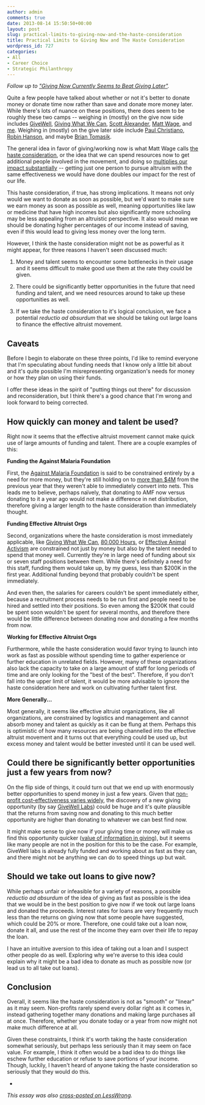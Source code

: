 ```yaml
---
author: admin
comments: true
date: 2013-08-14 15:50:50+00:00
layout: post
slug: practical-limits-to-giving-now-and-the-haste-consideration
title: Practical Limits to Giving Now and The Haste Consideration
wordpress_id: 727
categories:
- All
- Career Choice
- Strategic Philanthropy
---
```


_Follow up to ["Giving Now Currently Seems to Beat Giving Later"](http://www.everydayutilitarian.com/essays/giving-now-currently-seems-to-beat-giving-later/)._

Quite a few people have talked about whether or not it's better to donate money or donate time now rather than save and donate more money later.  While there's lots of nuance on these positions, there does seem to be roughly these two camps -- weighing in (mostly) on the give now side includes [GiveWell](http://blog.givewell.org/2011/12/20/give-now-or-give-later/),  [Giving What We Can](http://www.givingwhatwecan.org/about-us/our-research/donating-vs-investing), [Scott Alexander](http://slatestarcodex.com/2013/04/05/investment-and-inefficient-charity/), [Matt Wage](http://80000hours.org/blog/43-the-haste-consideration), and [me](http://www.everydayutilitarian.com/essays/giving-now-currently-seems-to-beat-giving-later/).  Weighing in (mostly) on the  give later side include [Paul Christiano](http://effective-altruism.com/best-reason-give-later), [Robin Hanson](http://www.overcomingbias.com/2013/04/more-now-means-less-later.html), and maybe [Brian Tomasik](http://felicifia.org/viewtopic.php?t=824).

The general idea in favor of giving/working now is what Matt Wage calls [the haste consideration](http://80000hours.org/blog/43-the-haste-consideration), or the idea that we can spend resources now to get additional people involved in the movement, and doing so [multiplies our impact substantially](http://www.everydayutilitarian.com/essays/giving-now-currently-seems-to-beat-giving-later/) -- getting just one person to pursue altruism with the same effectiveness we would have done doubles our impact for the rest of our life.

This haste consideration, if true, has strong implications.  It means not only would we want to donate as soon as possible, but we'd want to make sure we earn money as soon as possible as well, meaning opportunities like law or medicine that have high incomes but also significantly more schooling may be less appealing from an altruistic perspective.  It also would mean we should be donating higher percentages of our income instead of saving, even if this would lead to giving less money over the long term.

However, I think the haste consideration might not be as powerful as it might appear, for three reasons I haven't seen discussed much:





  1. Money and talent seems to encounter some bottlenecks in their usage and it seems difficult to make good use them at the rate they could be given.


  2. There could be significantly better opportunities in the future that need funding and talent, and we need resources around to take up these opportunities as well.


  3. If we take the haste consideration to it's logical conclusion, we face a potential _reductio ad absurdum_ that we should be taking out large loans to finance the effective altruist movement.


<!-- more -->






## Caveats


Before I begin to elaborate on these three points, I'd like to remind everyone that I'm speculating about funding needs that I know only a little bit about and it's quite possible I'm misrepresenting organization's needs for money or how they plan on using their funds.

I offer these ideas in the spirit of "putting things out there" for discussion and reconsideration, but I think there's a good chance that I'm wrong and look forward to being corrected.






## How quickly can money and talent be used?


Right now it seems that the effective altruist movement cannot make quick use of large amounts of funding and talent.  There are a couple examples of this:

**Funding the Against Malaria Foundation**

First, the [Against Malaria Foundation](http://www.againstmalaria.com/) is said to be constrained entirely by a need for more money, but they're still holding on to [more than $4M](http://www.againstmalaria.com/FinancialInformation.aspx) from the previous year that they weren't able to immediately convert into nets.  This leads me to believe, perhaps naïvely, that donating to AMF now versus donating to it a year ago would not make a difference in net distribution, therefore giving a larger length to the haste consideration than immediately thought.



**Funding Effective Altruist Orgs**

Second, organizations where the haste consideration is most immediately applicable, like [Giving What We Can](http://www.givingwhatwecan.org), [80,000 Hours](http://www.80000hours.org), or [Effective Animal Activism](http://www.effectiveanimalactivism.org) are constrained not just by money but also by the talent needed to spend that money well.  Currently they're in large need of funding about six or seven staff positions between them.  While there's definitely a need for this staff, funding them would take up, by my guess, less than $200K in the first year.  Additional funding beyond that probably couldn't be spent immediately.

And even then, the salaries for careers couldn't be spent immediately either, because a recruitment process needs to be run first and people need to be hired and settled into their positions.  So even among the $200K that could be spent soon wouldn't be spent for several months, and therefore there would be little difference between donating now and donating a few months from now.



**Working for Effective Altruist Orgs**

Furthermore, while the haste consideration would favor trying to launch into work as fast as possible without spending time to gather experience or further education in unrelated fields.  However, many of these organizations also lack the capacity to take on a large amount of staff for long periods of time and are only looking for the "best of the best".  Therefore, if you don't fall into the upper limit of talent, it would be more advisable to ignore the haste consideration here and work on cultivating further talent first.



**More Generally...**

Most generally, it seems like effective altruist organizations, like all organizations, are constrained by logistics and management and cannot absorb money and talent as quickly as it can be flung at them.  Perhaps this is optimistic of how many resources are being channelled into the effective altruist movement and it turns out that everything could be used up, but excess money and talent would be better invested until it can be used well.






## Could there be significantly better opportunities just a few years from now?


On the flip side of things, it could turn out that we end up with enormously better opportunities to spend money in just a few years.  Given that [non-profit cost-effectiveness varies widely](http://www.jefftk.com/p/the-unintuitive-power-laws-of-giving), the discovery of a new giving opportunity (by say [GiveWell Labs](http://blog.givewell.org/category/givewell-labs/)) could be huge and it's quite plausible that the returns from saving now and donating to this much better opportunity are higher than donating to whatever we can best find now.

It might make sense to give now if your giving time or money will make us find this opportunity quicker ([value of information in giving](http://www.everydayutilitarian.com/essays/why-im-skeptical-about-unproven-causes-and-you-should-be-too/)), but it seems like many people are not in the position for this to be the case.  For example, GiveWell labs is already fully funded and working about as fast as they can, and there might not be anything we can do to speed things up but wait.






## Should we take out loans to give now?


While perhaps unfair or infeasible for a variety of reasons, a possible _reductio ad absurdum_ of the idea of giving as fast as possible is the idea that we would be in the best position to give now if we took out large loans and donated the proceeds.  Interest rates for loans are very frequently much less than the returns on giving now that some people have suggested, which could be 20% or more.  Therefore, one could take out a loan now, donate it all, and use the rest of the income they earn over their life to repay the loan.

I have an intuitive aversion to this idea of taking out a loan and I suspect other people do as well.  Exploring why we're averse to this idea could explain why it might be a bad idea to donate as much as possible now (or lead us to all take out loans).






## Conclusion


Overall, it seems like the haste consideration is not as "smooth" or "linear" as it may seem.  Non-profits rarely spend every dollar right as it comes in, instead gathering together many donations and making large purchases all at once.  Therefore, whether you donate today or a year from now might not make much difference at all.

Given these constraints, I think it's worth taking the haste consideration somewhat seriously, but perhaps less seriously than it may seem on face value.  For example, I think it often would be a bad idea to do things like eschew further education or refuse to save portions of your income.  Though, luckily, I haven't heard of anyone taking the haste consideration so seriously that they would do this.

-

_This essay was also [cross-posted on LessWrong](http://lesswrong.com/r/discussion/lw/ibp/practical_limits_to_giving_now_and_the_haste/)._
